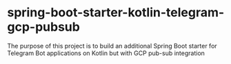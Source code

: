 # spring-boot-starter-kotlin-telegram-gcp-pubsub
The purpose of this project is to build an additional Spring Boot starter for Telegram Bot applications on Kotlin but with GCP pub-sub integration
